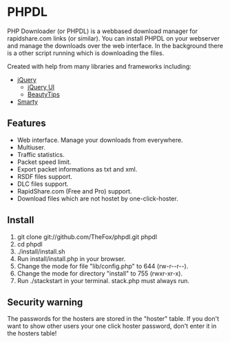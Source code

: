 # PHPDL
PHP Downloader (or PHPDL) is a webbased download manager for rapidshare.com links (or similar). You can install PHPDL on your webserver and manage the downloads over the web interface. In the background there is a other script running which is downloading the files.

Created with help from many libraries and frameworks including:

- [jQuery](http://jquery.com/)
	- [jQuery UI](http://jqueryui.com/)
	- [BeautyTips](http://plugins.jquery.com/project/bt)
- [Smarty](http://www.smarty.net/)

## Features
- Web interface. Manage your downloads from everywhere.
- Multiuser.
- Traffic statistics.
- Packet speed limit.
- Export packet informations as txt and xml.
- RSDF files support.
- DLC files support.
- RapidShare.com (Free and Pro) support.
- Download files which are not hostet by one-click-hoster.

## Install
1. git clone git://github.com/TheFox/phpdl.git phpdl
1. cd phpdl
1. ./install/install.sh
1. Run install/install.php in your browser.
1. Change the mode for file "lib/config.php" to 644 (rw-r--r--).
1. Change the mode for directory "install" to 755 (rwxr-xr-x).
1. Run ./stackstart in your terminal. stack.php must always run.

## Security warning
The passwords for the hosters are stored in the "hoster" table. If you don't want to show other users your one click hoster password, don't enter it in the hosters table!
